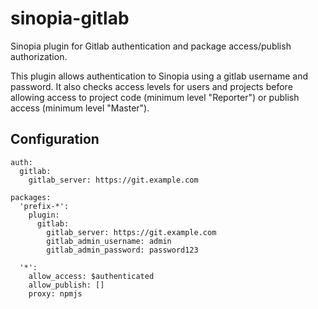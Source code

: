 # sinopia-gitlab

Sinopia plugin for Gitlab authentication and package access/publish authorization.

This plugin allows authentication to Sinopia using a gitlab username and password.  It also checks access levels
for users and projects before allowing access to project code (minimum level "Reporter") or publish access
(minimum level "Master").

## Configuration

````
auth:
  gitlab:
    gitlab_server: https://git.example.com

packages:
  'prefix-*':
    plugin:
      gitlab:
        gitlab_server: https://git.example.com
        gitlab_admin_username: admin
        gitlab_admin_password: password123

  '*':
    allow_access: $authenticated
    allow_publish: []
    proxy: npmjs

````

